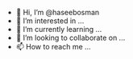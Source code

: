 - 👋 Hi, I’m @haseebosman
- 👀 I’m interested in ...
- 🌱 I’m currently learning ...
- 💞️ I’m looking to collaborate on ...
- 📫 How to reach me ...

<!---
haseebosman/haseebosman is a ✨ special ✨ repository because its `README.md` (this file) appears on your GitHub profile.
You can click the Preview link to take a look at your changes.
--->
